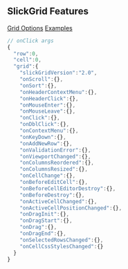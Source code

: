## SlickGrid Features

[Grid Options](https://github.com/mleibman/SlickGrid/wiki/Grid-Options)
[Examples](https://github.com/mleibman/SlickGrid/wiki/Examples)

``` javascript
// onClick args
{
  "row":0,
  "cell":0,
  "grid":{
    "slickGridVersion":"2.0",
    "onScroll":{},
    "onSort":{},
    "onHeaderContextMenu":{},
    "onHeaderClick":{},
    "onMouseEnter":{},
    "onMouseLeave":{},
    "onClick":{},
    "onDblClick":{},
    "onContextMenu":{},
    "onKeyDown":{},
    "onAddNewRow":{},
    "onValidationError":{},
    "onViewportChanged":{},
    "onColumnsReordered":{},
    "onColumnsResized":{},
    "onCellChange":{},
    "onBeforeEditCell":{},
    "onBeforeCellEditorDestroy":{},
    "onBeforeDestroy":{},
    "onActiveCellChanged":{},
    "onActiveCellPositionChanged":{},
    "onDragInit":{},
    "onDragStart":{},
    "onDrag":{},
    "onDragEnd":{},
    "onSelectedRowsChanged":{},
    "onCellCssStylesChanged":{}
  }
}